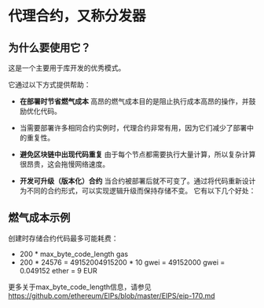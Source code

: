 # 代理合约，又称分发器

## 为什么要使用它？

这是一个主要用于库开发的优秀模式。

它通过以下方式提供帮助：

- **在部署时节省燃气成本**
 高昂的燃气成本目的是阻止执行成本高昂的操作，并鼓励优化代码。

- 当需要部署许多相同合约实例时，代理合约非常有用，因为它们减少了部署中的重复性。

- **避免区块链中出现代码重复**
 由于每个节点都需要执行大量计算，所以复杂计算很昂贵，这会拖慢网络速度。

- **开发可升级（版本化）合约**
 当合约被部署后就不可变了。通过将代码重新设计为不同的合约形式，可以实现逻辑升级而保持存储不变。 它有以下几个好处：

## 燃气成本示例

创建时存储合约代码最多可能耗费：

- 200 \* max_byte_code_length gas
- 200 \* 24576 = 49152004915200 \* 10 gwei = 49152000 gwei = 0.049152 ether = 9 EUR

更多关于max_byte_code_length信息，请参见 https://github.com/ethereum/EIPs/blob/master/EIPS/eip-170.md
